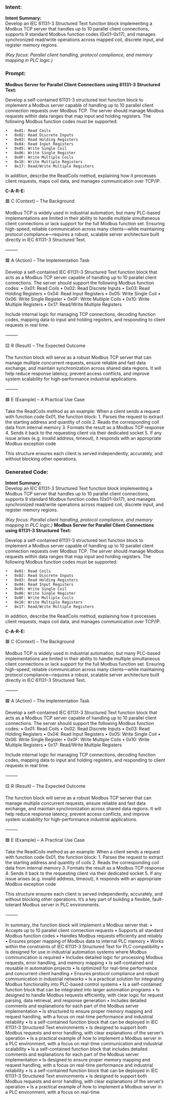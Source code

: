 ### Intent:
**Intent Summary:**  
Develop an IEC 61131-3 Structured Text function block implementing a Modbus TCP server that handles up to 10 parallel client connections, supports 9 standard Modbus function codes (0x01–0x17), and manages synchronized read/write operations across mapped coil, discrete input, and register memory regions.  

*(Key focus: Parallel client handling, protocol compliance, and memory mapping in PLC logic.)*

### Prompt:
**Modbus Server for Parallel Client Connections using 61131-3 Structured Text:**

Develop a self-contained 61131-3 structured text function block to implement a Modbus server capable of handling up to 10 parallel client connection requests over Modbus TCP. The server should manage Modbus requests within data ranges that map input and holding registers. The following Modbus function codes must be supported:

	•	0x01: Read Coils
	•	0x02: Read Discrete Inputs
	•	0x03: Read Holding Registers
	•	0x04: Read Input Registers
	•	0x05: Write Single Coil
	•	0x06: Write Single Register
	•	0x0F: Write Multiple Coils
	•	0x10: Write Multiple Registers
	•	0x17: Read/Write Multiple Registers

In addition, describe the ReadCoils method, explaining how it processes client requests, maps coil data, and manages communication over TCP/IP.

**C-A-R-E:**

🟥 C (Context) – The Background

Modbus TCP is widely used in industrial automation, but many PLC-based implementations are limited in their ability to handle multiple simultaneous client connections or lack support for the full Modbus function set. Ensuring high-speed, reliable communication across many clients—while maintaining protocol compliance—requires a robust, scalable server architecture built directly in IEC 61131-3 Structured Text.

⸻

🟩 A (Action) – The Implementation Task

Develop a self-contained IEC 61131-3 Structured Text function block that acts as a Modbus TCP server capable of handling up to 10 parallel client connections. The server should support the following Modbus function codes:
	•	0x01: Read Coils
	•	0x02: Read Discrete Inputs
	•	0x03: Read Holding Registers
	•	0x04: Read Input Registers
	•	0x05: Write Single Coil
	•	0x06: Write Single Register
	•	0x0F: Write Multiple Coils
	•	0x10: Write Multiple Registers
	•	0x17: Read/Write Multiple Registers

Include internal logic for managing TCP connections, decoding function codes, mapping data to input and holding registers, and responding to client requests in real time.

⸻

🟨 R (Result) – The Expected Outcome

The function block will serve as a robust Modbus TCP server that can manage multiple concurrent requests, ensure reliable and fast data exchange, and maintain synchronization across shared data regions. It will help reduce response latency, prevent access conflicts, and improve system scalability for high-performance industrial applications.

⸻

🟦 E (Example) – A Practical Use Case

Take the ReadCoils method as an example:
When a client sends a request with function code 0x01, the function block:
	1.	Parses the request to extract the starting address and quantity of coils
	2.	Reads the corresponding coil data from internal memory
	3.	Formats the result as a Modbus TCP response
	4.	Sends it back to the requesting client via their dedicated socket
	5.	If any issue arises (e.g. invalid address, timeout), it responds with an appropriate Modbus exception code

This structure ensures each client is served independently, accurately, and without blocking other operations.

### Generated Code:
**Intent Summary:**  
Develop an IEC 61131-3 Structured Text function block implementing a Modbus TCP server that handles up to 10 parallel client connections, supports 9 standard Modbus function codes (0x01–0x17), and manages synchronized read/write operations across mapped coil, discrete input, and register memory regions.  

*(Key focus: Parallel client handling, protocol compliance, and memory mapping in PLC logic.)*
**Modbus Server for Parallel Client Connections using 61131-3 Structured Text:**

Develop a self-contained 61131-3 structured text function block to implement a Modbus server capable of handling up to 10 parallel client connection requests over Modbus TCP. The server should manage Modbus requests within data ranges that map input and holding registers. The following Modbus function codes must be supported:

	•	0x01: Read Coils
	•	0x02: Read Discrete Inputs
	•	0x03: Read Holding Registers
	•	0x04: Read Input Registers
	•	0x05: Write Single Coil
	•	0x06: Write Single Register
	•	0x0F: Write Multiple Coils
	•	0x10: Write Multiple Registers
	•	0x17: Read/Write Multiple Registers

In addition, describe the ReadCoils method, explaining how it processes client requests, maps coil data, and manages communication over TCP/IP.

**C-A-R-E:**

🟥 C (Context) – The Background

Modbus TCP is widely used in industrial automation, but many PLC-based implementations are limited in their ability to handle multiple simultaneous client connections or lack support for the full Modbus function set. Ensuring high-speed, reliable communication across many clients—while maintaining protocol compliance—requires a robust, scalable server architecture built directly in IEC 61131-3 Structured Text.

⸻

🟩 A (Action) – The Implementation Task

Develop a self-contained IEC 61131-3 Structured Text function block that acts as a Modbus TCP server capable of handling up to 10 parallel client connections. The server should support the following Modbus function codes:
	•	0x01: Read Coils
	•	0x02: Read Discrete Inputs
	•	0x03: Read Holding Registers
	•	0x04: Read Input Registers
	•	0x05: Write Single Coil
	•	0x06: Write Single Register
	•	0x0F: Write Multiple Coils
	•	0x10: Write Multiple Registers
	•	0x17: Read/Write Multiple Registers

Include internal logic for managing TCP connections, decoding function codes, mapping data to input and holding registers, and responding to client requests in real time.

⸻

🟨 R (Result) – The Expected Outcome

The function block will serve as a robust Modbus TCP server that can manage multiple concurrent requests, ensure reliable and fast data exchange, and maintain synchronization across shared data regions. It will help reduce response latency, prevent access conflicts, and improve system scalability for high-performance industrial applications.

⸻

🟦 E (Example) – A Practical Use Case

Take the ReadCoils method as an example:
When a client sends a request with function code 0x01, the function block:
	1.	Parses the request to extract the starting address and quantity of coils
	2.	Reads the corresponding coil data from internal memory
	3.	Formats the result as a Modbus TCP response
	4.	Sends it back to the requesting client via their dedicated socket
	5.	If any issue arises (e.g. invalid address, timeout), it responds with an appropriate Modbus exception code

This structure ensures each client is served independently, accurately, and without blocking other operations. It’s a key part of building a flexible, fault-tolerant Modbus server in PLC environments.

⸻

In summary, the function block will implement a Modbus server that:
	•	Accepts up to 10 parallel client connection requests
	•	Supports all standard Modbus function codes
	•	Handles Modbus requests efficiently and reliably
	•	Ensures proper mapping of Modbus data to internal PLC memory
	•	Works within the constraints of IEC 61131-3 Structured Text for PLC compatibility
	•	Is designed for use in industrial automation systems where Modbus communication is required
	•	Includes detailed logic for processing Modbus requests, error handling, and memory mapping
	•	Is self-contained and reusable in automation projects
	•	Is optimized for real-time performance and concurrent client handling
	•	Ensures protocol compliance and robust communication in industrial networks
	•	Is a practical solution for integrating Modbus functionality into PLC-based control systems
	•	Is a self-contained function block that can be integrated into larger automation programs
	•	Is designed to handle Modbus requests efficiently, with clear logic for request parsing, data retrieval, and response generation
	•	Includes detailed comments and explanations for each part of the Modbus server implementation
	•	Is structured to ensure proper memory mapping and request handling, with a focus on real-time performance and industrial reliability
	•	Is a self-contained function block that can be deployed in IEC 61131-3 Structured Text environments
	•	Is designed to support both Modbus requests and error handling, with clear explanations of the server’s operation
	•	Is a practical example of how to implement a Modbus server in a PLC environment, with a focus on real-time communication and industrial scalability
	•	Is a self-contained function block that includes detailed comments and explanations for each part of the Modbus server implementation
	•	Is designed to ensure proper memory mapping and request handling, with a focus on real-time performance and industrial reliability
	•	Is a self-contained function block that can be deployed in IEC 61131-3 Structured Text environments
	•	Is designed to support both Modbus requests and error handling, with clear explanations of the server’s operation
	•	Is a practical example of how to implement a Modbus server in a PLC environment, with a focus on real-time

